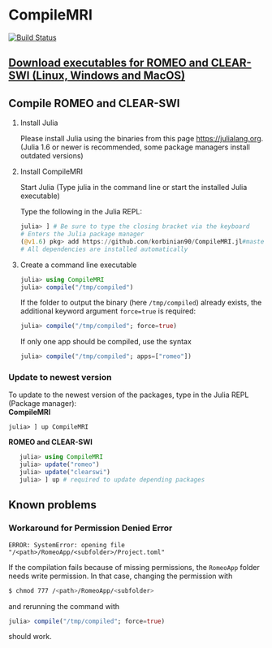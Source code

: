 # CompileMRI

[![Build Status](https://github.com/korbinian90/CompileMRI.jl/workflows/CI/badge.svg)](https://github.com/korbinian90/CompileMRI.jl/actions)


## [Download executables for ROMEO and CLEAR-SWI (Linux, Windows and MacOS)](https://github.com/korbinian90/CompileMRI.jl/releases)
## Compile ROMEO and CLEAR-SWI

1. Install Julia

   Please install Julia using the binaries from this page https://julialang.org. (Julia 1.6 or newer is recommended, some package managers install outdated versions)

2. Install CompileMRI

   Start Julia (Type julia in the command line or start the installed Julia executable)

   Type the following in the Julia REPL:
   ```julia
   julia> ] # Be sure to type the closing bracket via the keyboard
   # Enters the Julia package manager
   (@v1.6) pkg> add https://github.com/korbinian90/CompileMRI.jl#master
   # All dependencies are installed automatically
   ```

3. Create a command line executable

   ```julia
   julia> using CompileMRI
   julia> compile("/tmp/compiled")
   ```
   If the folder to output the binary (here `/tmp/compiled`) already exists, the additional keyword argument `force=true` is required:
   ```julia
   julia> compile("/tmp/compiled"; force=true)
   ```
   If only one app should be compiled, use the syntax
   ```julia
   julia> compile("/tmp/compiled"; apps=["romeo"])
   ```
   
### Update to newest version
To update to the newest version of the packages, type in the Julia REPL (Package manager):  
**CompileMRI**
```
julia> ] up CompileMRI
```
**ROMEO and CLEAR-SWI**
```julia
   julia> using CompileMRI
   julia> update("romeo")
   julia> update("clearswi")
   julia> ] up # required to update depending packages
```

## Known problems
### Workaround for Permission Denied Error
``` 
ERROR: SystemError: opening file "/<path>/RomeoApp/<subfolder>/Project.toml"
``` 
If the compilation fails because of missing permissions, the `RomeoApp` folder needs write permission. In that case, changing the permission with
```bash
$ chmod 777 /<path>/RomeoApp/<subfolder>
```
and rerunning the command with
```julia
julia> compile("/tmp/compiled"; force=true)
```
should work.
